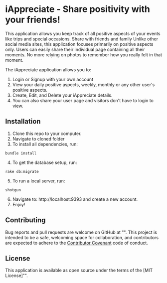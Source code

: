 
# iAppreciate - Share positivity with your friends!

This application allows you keep track of all positive aspects of your events like trips and special occasions. Share with friends and family  Unlike other social media sites, this application focuses primarily on positive aspects only.  Users can easily share their individual page containing all their moments.  No more relying on photos to remember how you really felt in that moment.

The iAppreciate application allows you to:
1. Login or Signup with your own account
2. View your daily positive aspects, weekly, monthly or any other user's positive aspects.
3. Create, Edit, and Delete your iAppreciate details.
4. You can also share your user page and visitors don't have to login to view.

## Installation

1. Clone this repo to your computer.
2. Navigate to cloned folder
3. To install all dependencies, run:
```
bundle install
```
4. To get the database setup, run:
```
rake db:migrate
```
5. To run a local server, run:
```
shotgun
```
6. Navigate to: http://localhost:9393 and create a new account.  
7. Enjoy!

## Contributing
Bug reports and pull requests are welcome on GitHub at "". This project is intended to be a safe, welcoming space for collaboration, and contributors are expected to adhere to the [Contributor Covenant](http://contributor-covenant.org/version/1/0/0/) code of conduct.

## License
This application is available as open source under the terms of the [MIT License]"".
